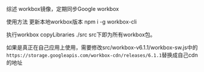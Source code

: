 综述
workbox镜像，定期同步Google workbox

使用方法
更新本地workbox版本 npm i -g workbox-cli

执行workbox copyLibraries ./src    src下即为所有workbox包。

如果是真正在自己应用上使用，需要修改src/workbox-v6.1.1/workbox-sw.js中的`https://storage.googleapis.com/workbox-cdn/releases/6.1.1`替换成自己cdn的地址



